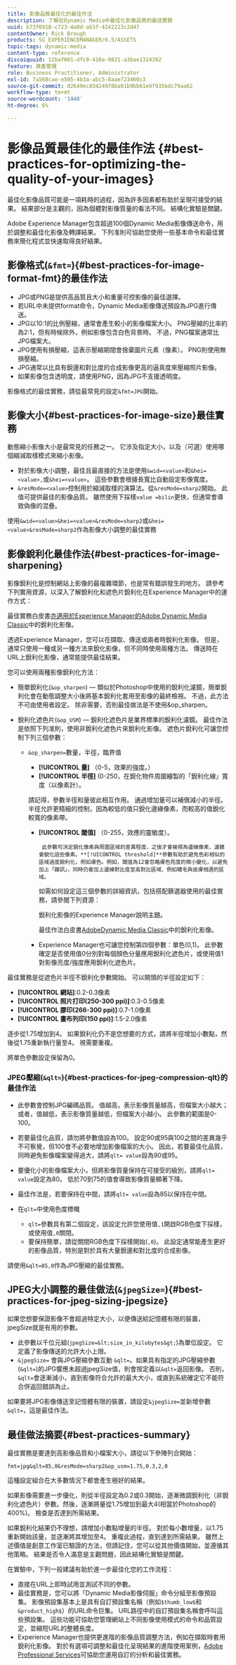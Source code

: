 ```yaml
---
title: 影像品質最佳化的最佳作法
description: 了解在Dynamic Media中最佳化影像品質的最佳實務
uuid: b73f0918-c723-4a0d-a63f-4242223c2d47
contentOwner: Rick Brough
products: SG_EXPERIENCEMANAGER/6.5/ASSETS
topic-tags: dynamic-media
content-type: reference
discoiquuid: 12baf001-dfc9-410a-9821-a3bae1324392
feature: 資產管理
role: Business Practitioner, Administrator
exl-id: 7a568cae-e505-4b3a-abc5-8aae723460c3
source-git-commit: d2649ec83424978ba01b9bb61e9f935bdc79aa62
workflow-type: tm+mt
source-wordcount: '1448'
ht-degree: 6%

---
```


# 影像品質最佳化的最佳作法 {#best-practices-for-optimizing-the-quality-of-your-images}

最佳化影像品質可能是一項耗時的過程，因為許多因素都有助於呈現可接受的結果。 結果部分是主觀的，因為個體對影像質量的看法不同。 結構化實驗是關鍵。

Adobe Experience Manager包含超過100個Dynamic Media影像傳送命令，用於調整和最佳化影像及轉譯結果。 下列准則可協助您使用一些基本命令和最佳實務來簡化程式並快速取得良好結果。

## 影像格式(`&fmt=`){#best-practices-for-image-format-fmt}的最佳作法

* JPG或PNG是提供高品質且大小和重量可控影像的最佳選擇。
* 若URL中未提供format命令，Dynamic Media影像傳送預設為JPG進行傳送。
* JPG以10:1的比例壓縮，通常會產生較小的影像檔案大小。 PNG壓縮的比率約為2:1，但有時候除外，例如影像包含白色背景時。 不過，PNG檔案通常比JPG檔案大。
* JPG使用有損壓縮，這表示壓縮期間會捨棄圖片元素（像素）。 PNG則使用無損壓縮。
* JPG通常以比具有銳邊和對比度的合成影像更高的逼真度來壓縮照片影像。
* 如果影像包含透明度，請使用PNG，因為JPG不支援透明度。

影像格式的最佳實務，請從最常見的設定`&fmt=JPG`開始。

## 影像大小{#best-practices-for-image-size}最佳實務

動態縮小影像大小是最常見的任務之一。 它涉及指定大小，以及（可選）使用哪個縮減取樣模式來縮小影像。

* 對於影像大小調整，最佳且最直接的方法是使用`&wid=<value>`和`&hei=<value>,`或`&hei=<value>`。 這些參數會根據長寬比自動設定影像寬度。
* `&resMode=<value>`控制用於縮減取樣的演算法。從`&resMode=sharp2`開始。 此值可提供最佳的影像品質。 雖然使用下採樣`value =bilin`更快，但通常會導致偽像的混疊。

使用`&wid=<value>&hei=<value>&resMode=sharp2`或`&hei=<value>&resMode=sharp2`作為影像大小調整的最佳實務

## 影像銳利化最佳作法{#best-practices-for-image-sharpening}

影像銳利化是控制網站上影像的最複雜環節，也是常有錯誤發生的地方。 請參考下列實用資源，以深入了解銳利化和遮色片銳利化在Experience Manager中的運作方式：

最佳實務白皮書[亦適用於Experience Manager的Adobe Dynamic Media Classic](/help/assets/assets/sharpening_images.pdf)中的銳利化影像。

<!-- To be reviewed and updated: Broken link.
See also [Sharpening an image with unsharp mask](https://helpx.adobe.com/photoshop/atv/cs6-tutorials/sharpening-an-image-with-unsharp-mask.html). -->

透過Experience Manager，您可以在擷取、傳送或兩者時銳利化影像。 但是，通常只使用一種或另一種方法來銳化影像，但不同時使用兩種方法。 傳送時在URL上銳利化影像，通常能提供最佳結果。

您可以使用兩種影像銳利化方法：

* 簡單銳利化(`&op_sharpen`) — 類似於Photoshop中使用的銳利化濾鏡，簡單銳利化會在動態調整大小後將基本銳利化套用至影像的最終檢視。 不過，此方法不可由使用者設定。 除非需要，否則最佳做法是不使用&amp;op_sharpen。
* 銳利化遮色片(`&op_USM`) — 銳利化遮色片是業界標準的銳利化濾鏡。 最佳作法是依照下列准則，使用非銳利化遮色片來銳利化影像。 遮色片銳利化可讓您控制下列三個參數：

   * `&op_sharpen=`數量，半徑，臨界值

      * **[!UICONTROL 量]** （0-5，效果的強度。）
      * **[!UICONTROL 半徑]** (0-250，在銳化物件周圍繪製的「銳利化線」寬度（以像素計）。

      請記得，參數半徑和量彼此相互作用。 通過增加量可以補償減小的半徑。 半徑允許更精細的控制，因為較低的值只銳化邊緣像素，而較高的值銳化較寬的像素帶。

      * **[!UICONTROL 閾值]** （0-255，效應的靈敏度）。

             此參數可決定銳化像素與周圍區域的差異程度，之後才會被視為邊緣像素，濾鏡會銳化這些像素。**[!UICONTROL threshold]**參數有助於避免色彩相似的區域過度銳利化，例如膚色。例如，閾值為12會忽略膚色亮度的微小變化，以避免加上「雜訊」，同時仍會加上邊緣對比度至高對比區域，例如睫毛與皮膚相遇的區域。
         
         如需如何設定這三個參數的詳細資訊，包括搭配篩選器使用的最佳實務，請參閱下列資源：

         銳利化影像的Experience Manager說明主題。

         最佳作法白皮書[AdobeDynamic Media Classic](/help/assets/assets/sharpening_images.pdf)中的銳利化影像。

      * Experience Manager也可讓您控制第四個參數：單色(0,1)。 此參數確定是否使用值0分別對每個顏色分量應用銳利化遮色片，或使用值1對影像亮度/強度應用銳利化遮色片。


最佳實務是從遮色片半徑不銳利化參數開始。 可以開頭的半徑設定如下：

* **[!UICONTROL 網站]**:0.2-0.3像素
* **[!UICONTROL 照片打印(250-300 ppi)]**:0.3-0.5像素
* **[!UICONTROL 膠印(266-300 ppi)]**:0.7-1.0像素
* **[!UICONTROL 畫布列印(150 ppi)]**:1.5-2.0像素

逐步從1.75增加到4。 如果銳利化仍不是您想要的方式，請將半徑增加小數點，然後從1.75重新執行量至4。 視需要重複。

將單色參數設定保留為0。

### JPEG壓縮(`&qlt=`){#best-practices-for-jpeg-compression-qlt}的最佳作法

* 此參數會控制JPG編碼品質。 值越高，表示影像質量越高，但檔案大小越大；或者，值越低，表示影像質量越低，但檔案大小越小。 此參數的範圍是0-100。
* 若要最佳化品質，請勿將參數值設為100。 設定90或95與100之間的差異幾乎不可察覺，但100會不必要地增加影像檔案的大小。 因此，若要最佳化品質，同時避免影像檔案變得過大，請將`qlt= value`設為90或95。
* 要優化小的影像檔案大小，但將影像質量保持在可接受的級別，請將`qlt= value`設定為80。 低於70到75的值會導致影像質量顯著下降。
* 最佳作法是，若要保持在中間，請將`qlt= value`設為85以保持在中間。
* 在`qlt=`中使用色度標幟

   * `qlt=`參數具有第二個設定，該設定允許您使用值`,1`開啟RGB色度下採樣，或使用值`,0`關閉。
   * 要保持簡單，請從關閉RGB色度下採樣開始(`,0`)。 此設定通常能產生更好的影像品質，特別是對於具有大量銳邊和對比度的合成影像。

請使用`&qlt=85,0`作為JPG壓縮的最佳實務。

## JPEG大小調整的最佳做法(`&jpegSize=`){#best-practices-for-jpeg-sizing-jpegsize}

如果您想要保證影像不會超過特定大小，以便傳送給記憶體有限的裝置，jpegSize就是有用的參數。

* 此參數以千位元組(`jpegSize=&lt;size_in_kilobytes&gt;`)為單位設定。 它定義了影像傳送的允許大小上限。
* `&jpegSize=` 會與JPG壓縮參數互動 `&qlt=`。如果具有指定的JPG壓縮參數(`&qlt=`)的JPG響應未超過jpegSize值，則會按定義以`&qlt=`返回影像。 否則，`&qlt=`會逐漸減小，直到影像符合允許的最大大小，或直到系統確定它不能符合併返回錯誤為止。

如果要將JPG影像傳送至記憶體有限的裝置，請設定`&jpegSize=`並新增參數`&qlt=`，這是最佳作法。

## 最佳做法摘要{#best-practices-summary}

最佳實務是要達到高影像品質和小檔案大小，請從以下參陣列合開始：

`fmt=jpg&qlt=85,0&resMode=sharp2&op_usm=1.75,0.3,2,0`

這種設定組合在大多數情況下都會產生極好的結果。

如果影像需要進一步優化，則從半徑設定為0.2或0.3開始，逐漸微調銳利化（非銳利化遮色片）參數。然後，逐漸將量從1.75增加到最大4(相當於Photoshop的400%)。 檢查是否達到所需結果。

如果銳利化結果仍不理想，請增加小數點增量的半徑。 對於每小數增量，以1.75重新開始該量，並逐漸將其增加至4。 重複此過程，直到達到所需結果。 雖然上述價值是創意工作室已驗證的方法，但請記住，您可以從其他價值開始，並遵循其他策略。 結果是否令人滿意是主觀問題，因此結構化實驗是關鍵。

在實驗中，下列一般建議有助於進一步最佳化您的工作流程：

* 直接在URL上即時試用並測試不同的參數。
* 最佳實務是，您可以將「Dynamic Media影像伺服」命令分組至影像預設集。 影像預設集基本上是具有自訂預設集名稱（例如`$thumb_low$`和`&product_high$`）的URL命令巨集。 URL路徑中的自訂預設集名稱會呼叫這些預設集。 這些功能可協助您管理網站上不同影像使用模式的命令和品質設定，並縮短URL的整體長度。
* Experience Manager也提供更進階的影像品質調整方法，例如在擷取時套用銳利化影像。 對於有選項可調整和最佳化呈現結果的進階使用案例，[Adobe Professional Services](https://business.adobe.com/customers/consulting-services/main.html)可協助您運用自訂的分析和最佳實務。
